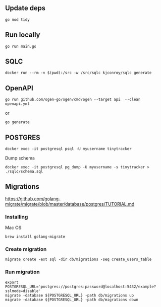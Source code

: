 ## Update deps

```
go mod tidy
```

## Run locally

```
go run main.go
```

## SQLC

```
docker run --rm -v $(pwd):/src -w /src/sqlc kjconroy/sqlc generate
```

## OpenAPI

```
go run github.com/ogen-go/ogen/cmd/ogen --target api  --clean openapi.yml
```
or
```
go generate
```

## POSTGRES

```
docker exec -it postgresql psql -U myusername tinytracker
```

Dump schema
```
docker exec -it postgresql pg_dump -U myusername -s tinytracker > ./sqlc/schema.sql
```

## Migrations

https://github.com/golang-migrate/migrate/blob/master/database/postgres/TUTORIAL.md

### Installing
Mac OS
```
brew install golang-migrate
```

### Create migration
```
migrate create -ext sql -dir db/migrations -seq create_users_table
```
### Run migration
```
export POSTGRESQL_URL='postgres://postgres:password@localhost:5432/example?sslmode=disable'
migrate -database ${POSTGRESQL_URL} -path db/migrations up
migrate -database ${POSTGRESQL_URL} -path db/migrations down
```
